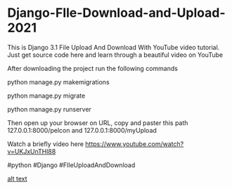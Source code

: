 # Django-FIle-Download-and-Upload-2021
This is Django 3.1 File Upload And Download With YouTube video tutorial. Just get source code here and learn through a beautiful video on YouTube


After downloading the project run the following commands

python manage.py makemigrations

python manage.py migrate

python manage.py runserver


Then open up your browser on URL, copy and paster this path 127.0.0.1:8000/pelcon and 127.0.0.1:8000/myUpload


Watch a briefly video here https://www.youtube.com/watch?v=UKJxUnTHl88


#python #Django #FIleUploadAndDownload


[alt text](https://github.com/MoTechStore/Django-FIle-Download-and-Upload-2021/tree/ml/media/store/covers/thumb.png?raw=true)
